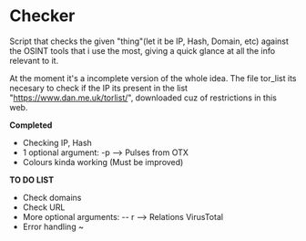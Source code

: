 # Checker
Script that checks the given "thing"(let it be IP, Hash, Domain, etc) against the OSINT tools that i use the most, giving a quick glance at all the info relevant to it.

At the moment it's a incomplete version of the whole idea. The file tor_list its necesary to check if the IP its present in the list "https://www.dan.me.uk/torlist/", downloaded cuz of restrictions in this web.

<strong> Completed </strong>
- Checking IP, Hash
- 1 optional argument:
  -p --> Pulses from OTX
- Colours kinda working (Must be improved)

<strong> TO DO LIST </strong>
- Check domains
- Check URL
- More optional arguments:
  -- r --> Relations VirusTotal
- Error handling ~
